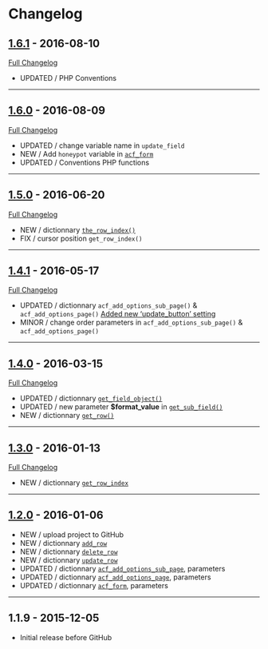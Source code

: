 # Changelog

## [1.6.1](https://github.com/rvola/Advanced-Custom-Fields/tree/1.6.1) - 2016-08-10
[Full Changelog](https://github.com/rvola/Advanced-Custom-Fields/compare/1.6.0...1.6.1)

* UPDATED / PHP Conventions 

---

## [1.6.0](https://github.com/rvola/Advanced-Custom-Fields/tree/1.6.0) - 2016-08-09
[Full Changelog](https://github.com/rvola/Advanced-Custom-Fields/compare/1.5.0...1.6.0)

* UPDATED / change variable name in `update_field`
* NEW / Add `honeypot` variable in [`acf_form`](https://www.advancedcustomfields.com/resources/acf_form/)
* UPDATED / Conventions PHP functions

---

## [1.5.0](https://github.com/rvola/Advanced-Custom-Fields/tree/1.5.0) - 2016-06-20
[Full Changelog](https://github.com/rvola/Advanced-Custom-Fields/compare/1.4.1...1.5.0)

* NEW / dictionnary [`the_row_index()`](https://www.advancedcustomfields.com/blog/acf-pro-5-3-9-update/)  
* FIX / cursor position `get_row_index()`

---

## [1.4.1](https://github.com/rvola/Advanced-Custom-Fields/tree/1.4.1) - 2016-05-17
[Full Changelog](https://github.com/rvola/Advanced-Custom-Fields/compare/1.4.0...1.4.1)

* UPDATED / dictionnary `acf_add_options_sub_page()` & `acf_add_options_page()` [Added new ‘update_button’ setting](https://www.advancedcustomfields.com/blog/acf-pro-5-3-7-update/)  
* MINOR / change order parameters in `acf_add_options_sub_page()` & `acf_add_options_page()`

---

## [1.4.0](https://github.com/rvola/Advanced-Custom-Fields/tree/1.4.0) - 2016-03-15
[Full Changelog](https://github.com/rvola/Advanced-Custom-Fields/compare/1.3.0...1.4.0)

* UPDATED / dictionnary [`get_field_object()`](http://www.advancedcustomfields.com/resources/get_field_object/)
* UPDATED / new parameter **$format_value** in [`get_sub_field()`](http://www.advancedcustomfields.com/resources/get_sub_field/)
* NEW / dictionnary [`get_row()`](http://www.advancedcustomfields.com/resources/get_row/)

---

## [1.3.0](https://github.com/rvola/Advanced-Custom-Fields/tree/1.3.0) - 2016-01-13
[Full Changelog](https://github.com/rvola/Advanced-Custom-Fields/compare/1.2.0...1.3.0)

* NEW / dictionnary [`get_row_index`](http://www.advancedcustomfields.com/resources/get_row_index/)

---

## [1.2.0](https://github.com/rvola/Advanced-Custom-Fields/tree/1.2.0) - 2016-01-06

* NEW / upload project to GitHub
* NEW / dictionnary [`add_row`](http://www.advancedcustomfields.com/resources/add_row/)
* NEW / dictionnary [`delete_row`](http://www.advancedcustomfields.com/resources/delete_row/)
* NEW / dictionnary [`update_row`](http://www.advancedcustomfields.com/resources/update_row/)
* UPDATED / dictionnary [`acf_add_options_sub_page`](http://www.advancedcustomfields.com/resources/acf_add_options_sub_page/), parameters
* UPDATED / dictionnary [`acf_add_options_page`](http://www.advancedcustomfields.com/resources/acf_add_options_page/), parameters
* UPDATED / dictionnary [`acf_form`](http://www.advancedcustomfields.com/resources/acf_form/), parameters

---

## 1.1.9 - 2015-12-05

* Initial release before GitHub
